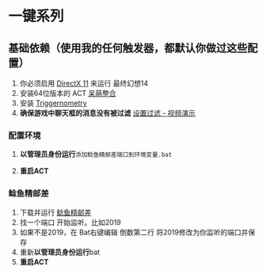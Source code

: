 # 一键系列

## 基础依赖（使用我的任何触发器，都默认你做过这些配置）

1. 你必须启用 [DirectX 11](https://support.microsoft.com/zh-cn/help/179113/how-to-install-the-latest-version-of-directx) 来运行 最终幻想14
1. 安装64位版本的 ACT [呆萌整合](https://nga.178.com/read.php?tid=19019884)
1. 安装 [Triggernometry](https://github.com/paissaheavyindustries/Triggernometry)
1. **确保游戏中聊天框的消息没有被过滤**
[设置过滤 - 视频演示](https://www.bilibili.com/video/av83704576/)

### 配置环境

1. **以管理员身份运行**`添加鲶鱼精邮差端口到环境变量.bat`

1. **重启ACT**

### 鲶鱼精邮差

1. 下载并运行 [鲶鱼精邮差](https://nga.178.com/read.php?tid=19724323)
1. 找一个端口 开始监听。比如2019
1. 如果不是2019，在 Bat右键编辑 倒数第二行 将2019修改为你监听的端口并保存
1. 重新**以管理员身份运行**bat
1. **重启ACT**
